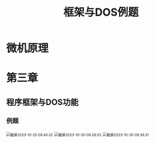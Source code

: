 ﻿---
title: 框架与DOS例题
published: 2023-10-30
description: 微机原理程序框架与DOS例题。
tags: [微机原理]
category: 大学课程
draft: false
---

# 微机原理

# 第三章

## 程序框架与DOS功能

### **例题**

<img src="https://cdn.jsdelivr.net/gh/PWN022/POFMC/my_screenshot/%E6%88%AA%E5%B1%8F2023-10-25%2009.45.32.png" alt="截屏2023-10-25 09.45.32" style="zoom:67%;" />

<img src="https://cdn.jsdelivr.net/gh/PWN022/POFMC/my_screenshot/%E6%88%AA%E5%B1%8F2023-10-30%2009.28.53.png" alt="截屏2023-10-30 09.28.53" style="zoom: 67%;" />

<img src="https://cdn.jsdelivr.net/gh/PWN022/POFMC/my_screenshot/%E6%88%AA%E5%B1%8F2023-10-30%2009.39.31.png" alt="截屏2023-10-30 09.39.31" style="zoom:67%;" />